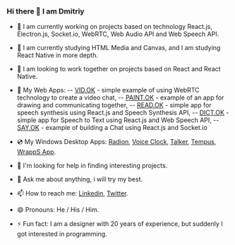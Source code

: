 ### Hi there 👋 I am Dmitriy

- 🔭 I am currently working on projects based on technology React.js, Electron.js, Socket.io, WebRTC, Web Audio API and Web Speech API.
- 🌱 I am currently studying HTML Media and Canvas, and I am studying React Native in more depth.
- 👯 I am looking to work together on projects based on React and React Native.

- 📀 My Web Apps: 
--  <a href="https://github.com/GrafSoul/webrtc-video-chat" target="_blank">VID.OK</a> - simple example of using WebRTC technology to create a video chat, 
-- <a href="https://github.com/GrafSoul/webrtc-paint-chat" target="_blank">PAINT.OK</a> - example of an app for drawing and communicating together, 
-- <a href="https://github.com/GrafSoul/react-speech-synthesis" target="_blank">READ.OK</a> - simple app for speech synthesis using React.js and Speech Synthesis API, 
-- <a href="https://github.com/GrafSoul/react-speech-to-text" target="_blank">DICT.OK</a> - simple app for Speech to Text using React.js and Web Speech API, 
-- <a href="https://github.com/GrafSoul/react-socket-io-chat" target="_blank">SAY.OK</a> - example of building a Chat using React.js and Socket.io

- 💿 My Windows Desktop Apps: <a href="https://github.com/GrafSoul/radio-online" target="_blank">Radion</a>, <a href="https://github.com/GrafSoul/voice-clock" target="_blank">Voice Clock</a>, <a href="https://github.com/GrafSoul/talker" target="_blank">Talker</a>, <a href="https://github.com/GrafSoul/tempus" target="_blank">Tempus</a>, <a href="https://github.com/GrafSoul/wrapps" target="_blank">WrappS App</a>.

- 🤔  I'm looking for help in finding interesting projects.
- 💬 Ask me about anything, i will try my best.
- 📫 How to reach me: <a href="https://www.linkedin.com/in/dmitriy-zatulovskiy-0469331a1/">Linkedin</a>, <a href="https://twitter.com/GrafSoul">Twitter</a>.
- 😄 Pronouns: He / His / Him.
- ⚡ Fun fact: I am a designer with 20 years of experience, but suddenly I got interested in programming.

<!--
**GrafSoul/GrafSoul** is a ✨ _special_ ✨ repository because its `README.md` (this file) appears on your GitHub profile.
Here are some ideas to get you started:

-->
